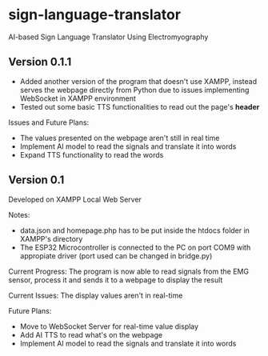 # sign-language-translator
AI-based Sign Language Translator Using Electromyography

## Version 0.1.1

- Added another version of the program that doesn't use XAMPP, instead serves the webpage directly from Python due to issues implementing WebSocket in XAMPP environment
- Tested out some basic TTS functionalities to read out the page's **header**

Issues and Future Plans:
- The values presented on the webpage aren't still in real time
- Implement AI model to read the signals and translate it into words
- Expand TTS functionality to read the words

## Version 0.1

Developed on XAMPP Local Web Server

Notes:
- data.json and homepage.php has to be put inside the htdocs folder in XAMPP's directory
- The ESP32 Microcontroller is connected to the PC on port COM9 with appropiate driver (port used can be changed in bridge.py)

Current Progress:
The program is now able to read signals from the EMG sensor, process it and sends it to a webpage to display the result

Current Issues:
The display values aren't in real-time

Future Plans:
- Move to WebSocket Server for real-time value display
- Add AI TTS to read what's on the webpage
- Implement AI model to read the signals and translate it into words
